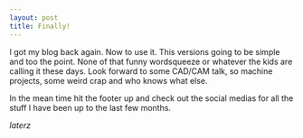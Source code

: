 ```yaml
---
layout: post
title: Finally!
---
```


I got my blog back again. Now to use it. This versions going to be simple and too the point. None of that funny wordsqueeze or whatever the kids are calling it these days. Look forward to some CAD/CAM talk, so machine projects, some weird crap and who knows what else. 

In the mean time hit the footer up and check out the social medias for all the stuff I have been up to the last few months. 

*laterz*
